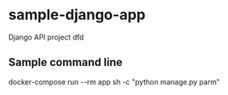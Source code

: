# sample-django-app
Django API project
dfd
## Sample command line
docker-compose run --rm app sh -c "python manage.py parm"
